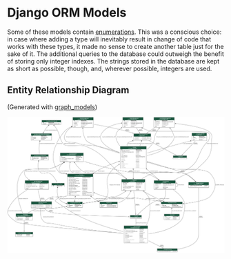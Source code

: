 # Django ORM Models

Some of these models contain [enumerations](https://docs.djangoproject.com/en/4.1/ref/models/fields/#enumeration-types).
This was a conscious choice: in case where adding a type will inevitably result in change of code that works with these types, it made no sense to create another table just for the sake of it.
The additional queries to the database could outweigh the benefit of storing only integer indexes.
The strings stored in the database are kept as short as possible, though, and, wherever possible, integers are used.

## Entity Relationship Diagram

(Generated with [graph_models](https://django-extensions.readthedocs.io/en/latest/graph_models.html))

![ERD](erd.png)